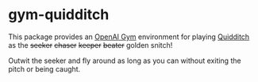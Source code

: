 # gym-quidditch

This package provides an [OpenAI Gym](https://gym.openai.com/) environment for playing [Quidditch](https://en.wikipedia.org/wiki/Quidditch) as the ~~seeker~~ ~~chaser~~ ~~keeper~~ ~~beater~~ golden snitch!

Outwit the seeker and fly around as long as you can without exiting the pitch or being caught.